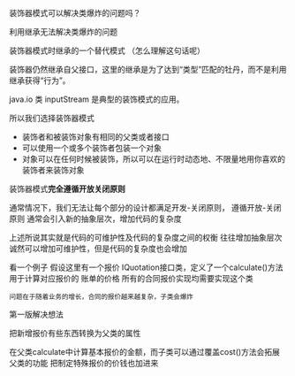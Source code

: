 装饰器模式可以解决类爆炸的问题吗？

利用继承无法解决类爆炸的问题

装饰器模式时继承的一个替代模式 （怎么理解这句话呢）

装饰器仍然继承自父接口，这里的继承是为了达到“类型”匹配的牡丹，而不是利用继承获得“行为”。


java.io 类
inputStream 是典型的装饰模式的应用。


所以我们选择装饰器模式

- 装饰者和被装饰对象有相同的父类或者接口
- 可以使用一个或多个装饰者包装一个对象
- 对象可以在任何时候被装饰，所以可以在运行时动态地、不限量地用你喜欢的装饰者来装饰对象



装饰器模式**完全遵循开放关闭原则**

通常情况下，我们无法让每个部分的设计都满足开发-关闭原则，
遵循开放-关闭原则 通常会引入新的抽象层次，增加代码的复杂度

上述所说其实就是代码的可维护性及代码的复杂度之间的权衡
往往增加抽象层次诚然可以增加可维护性，但是代码的复杂度也会增加

看一个例子
    假设这里有一个报价 IQuotation接口类，定义了一个calculate()方法用于计算对应报价的
账单的价格 所有的合同报价实现均需要实现这个类

    问题在于随着业务的增长，合同的报价越来越复杂，子类会爆炸


第一版解决想法
    
把新增报价有些东西转换为父类的属性



在父类calculate中计算基本报价的金额，而子类可以通过覆盖cost()方法会拓展父类的功能
把制定特殊报价的价钱也加进来

